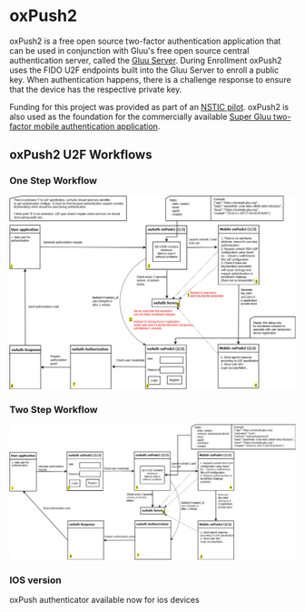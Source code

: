 # oxPush2
oxPush2 is a free open source two-factor authentication application that can be used in conjunction with Gluu's free open source central authentication server, called the [Gluu Server](http://gluu.org). During Enrollment oxPush2 uses the FIDO U2F endpoints built into the Gluu Server to enroll a public key. When authentication happens, there is a challenge response to ensure that the device has the respective private key. 

Funding for this project was provided as part of an [NSTIC pilot](http://www.morphotrust.com/NSTICNorthCarolinaPilot.aspx). oxPush2 is also used as the foundation for the commercially available [Super Gluu two-factor mobile authentication application](http://super.gluu.org).

## oxPush2 U2F Workflows

### One Step Workflow
![oxPush2 One Step workflow](docs/images/oxpush2_one_step_design.png)

### Two Step Workflow
![oxPush2 Two Step workflow](docs/images/oxpush2_two_step_design.png)

### IOS version
oxPush authenticator available now for ios devices
